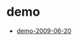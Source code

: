 <!-- TITLE: demo -->
<!-- SUBTITLE: Logs for demo -->

# demo

* [demo-2009-06-20](demo-2009-06-20)
